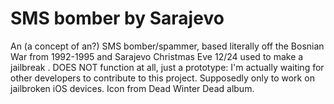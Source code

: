 # SMS bomber by Sarajevo
An (a concept of an?) SMS bomber/spammer,
based literally off the Bosnian War from 1992-1995
and Sarajevo Christmas Eve 12/24 used to make a jailbreak
. DOES NOT function at all, just a prototype:
I'm actually waiting for other developers to contribute to this project.
Supposedly only to work on jailbroken iOS devices.
Icon from Dead Winter Dead album.
